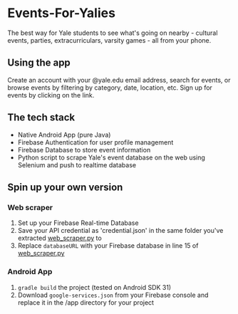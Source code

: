 # Events-For-Yalies
The best way for Yale students to see what's going on nearby - cultural events, parties, extracurriculars, varsity games - all from your phone.

## Using the app
Create an account with your @yale.edu email address, search for events, or browse events by filtering by category, date, location, etc. Sign up for events by clicking on the link.

## The tech stack
- Native Android App (pure Java)
- Firebase Authentication for user profile management
- Firebase Database to store event information
- Python script to scrape Yale's event database on the web using Selenium and push to realtime database

## Spin up your own version
### Web scraper
1. Set up your Firebase Real-time Database
2. Save your API credential as 'credential.json' in the same folder you've extracted [web_scraper.py](web_scraper.py) to
3. Replace `databaseURL` with your Firebase database in line 15 of [web_scraper.py](web_scraper.py)

### Android App
1. `gradle build` the project (tested on Android SDK 31)
2. Download `google-services.json` from your Firebase console and replace it in the /app directory for your project
